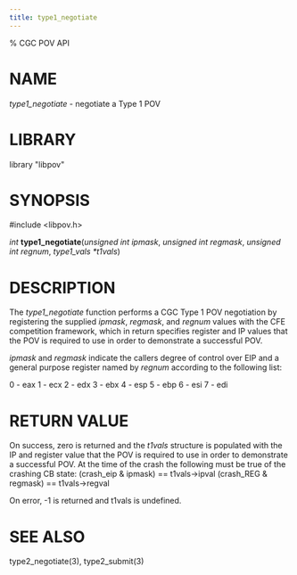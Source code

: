 ```yaml
---
title: type1_negotiate
---
```

% CGC POV API

# NAME
*type1_negotiate* - negotiate a Type 1 POV

# LIBRARY
library "libpov"

# SYNOPSIS
\#include \<libpov.h\>

_int_ **type1_negotiate**(_unsigned int ipmask_, _unsigned int regmask_, _unsigned int regnum_, _type1_vals *t1vals_)

# DESCRIPTION
The *type1_negotiate* function performs a CGC Type 1 POV negotiation by
registering the supplied *ipmask*, *regmask*, and *regnum* values with the
CFE competition framework, which in return specifies register and IP values
that the POV is required to use in order to demonstrate a successful POV.

*ipmask* and *regmask* indicate the callers degree of control over EIP and
a general purpose register named by *regnum* according to the following list:

   0 - eax
   1 - ecx
   2 - edx
   3 - ebx
   4 - esp
   5 - ebp
   6 - esi
   7 - edi

# RETURN VALUE
On success, zero is returned and the *t1vals* structure is populated with the
IP and register value that the POV is required to use in order to demonstrate
a successful POV. At the time of the crash the following must be true of the
crashing CB state:
 (crash_eip & ipmask) == t1vals->ipval 
 (crash_REG & regmask) == t1vals->regval

On error, -1 is returned and t1vals is undefined.

# SEE ALSO
type2_negotiate(3),
type2_submit(3)
